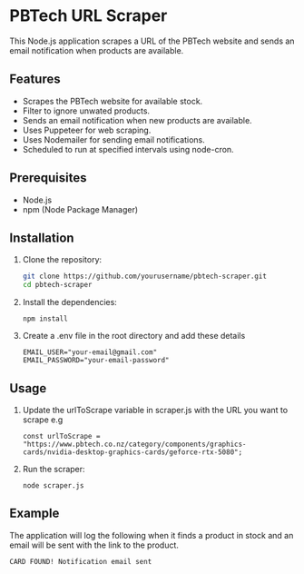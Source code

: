 # PBTech URL Scraper

This Node.js application scrapes a URL of the PBTech website and sends an email notification when products are available.

## Features

- Scrapes the PBTech website for available stock.
- Filter to ignore unwated products.
- Sends an email notification when new products are available.
- Uses Puppeteer for web scraping.
- Uses Nodemailer for sending email notifications.
- Scheduled to run at specified intervals using node-cron.

## Prerequisites

- Node.js
- npm (Node Package Manager)

## Installation

1. Clone the repository:
   ```sh
   git clone https://github.com/yourusername/pbtech-scraper.git
   cd pbtech-scraper
2. Install the dependencies:
   ```
   npm install
3. Create a .env file in the root directory and add these details
   ```
   EMAIL_USER="your-email@gmail.com"
   EMAIL_PASSWORD="your-email-password"
## Usage

1. Update the urlToScrape variable in scraper.js with the URL you want to scrape e.g
   ```
   const urlToScrape = "https://www.pbtech.co.nz/category/components/graphics-cards/nvidia-desktop-graphics-cards/geforce-rtx-5080";
2. Run the scraper:
   ```
   node scraper.js
## Example
The application will log the following when it finds a product in stock and an email will be sent with the link to the product.
```
CARD FOUND! Notification email sent

